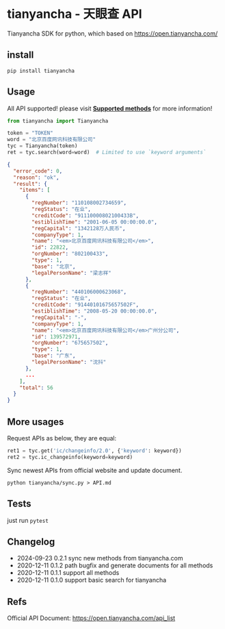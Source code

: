 # tianyancha - 天眼查 API

Tianyancha SDK for python, which based on https://open.tianyancha.com/

## install

```shell script
pip install tianyancha
```

## Usage

All API supported! please visit **[Supported methods](API.md)** for more information!

```python
from tianyancha import Tianyancha

token = "TOKEN"
word = "北京百度网讯科技有限公司"
tyc = Tianyancha(token)
ret = tyc.search(word=word)  # Limited to use `keyword arguments`
```

```json
{
  "error_code": 0,
  "reason": "ok",
  "result": {
    "items": [
      {
        "regNumber": "110108002734659",
        "regStatus": "在业",
        "creditCode": "91110000802100433B",
        "estiblishTime": "2001-06-05 00:00:00.0",
        "regCapital": "1342128万人民币",
        "companyType": 1,
        "name": "<em>北京百度网讯科技有限公司</em>",
        "id": 22822,
        "orgNumber": "802100433",
        "type": 1,
        "base": "北京",
        "legalPersonName": "梁志祥"
      },
      {
        "regNumber": "440106000623068",
        "regStatus": "在业",
        "creditCode": "91440101675657502F",
        "estiblishTime": "2008-05-20 00:00:00.0",
        "regCapital": "-",
        "companyType": 1,
        "name": "<em>北京百度网讯科技有限公司</em>广州分公司",
        "id": 139572971,
        "orgNumber": "675657502",
        "type": 1,
        "base": "广东",
        "legalPersonName": "沈抖"
      },
      ...
    ],
    "total": 56
  }
}
```

## More usages

Request APIs as below, they are equal:

```python
ret1 = tyc.get('ic/changeinfo/2.0', {'keyword': keyword})
ret2 = tyc.ic_changeinfo(keyword=keyword)
```

Sync newest APIs from official website and update document.

```shell
python tianyancha/sync.py > API.md
```

## Tests

just run `pytest`

## Changelog

* 2024-09-23 0.2.1 sync new methods from tianyancha.com
* 2020-12-11 0.1.2 path bugfix and generate documents for all methods
* 2020-12-11 0.1.1 support all methods
* 2020-12-11 0.1.0 support basic search for tianyancha

## Refs

Official API Document: https://open.tianyancha.com/api_list

